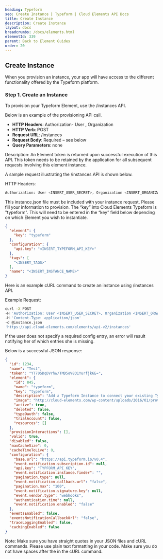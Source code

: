```yaml
---
heading: Typeform
seo: Create Instance | Typeform | Cloud Elements API Docs
title: Create Instance
description: Create Instance
layout: docs
breadcrumbs: /docs/elements.html
elementId: 339
parent: Back to Element Guides
order: 20
---
```


## Create Instance

When you provision an instance, your app will have access to the different functionality offered by the Typeform platform.

### Step 1. Create an Instance

To provision your Typeform Element, use the /instances API.

Below is an example of the provisioning API call.

* __HTTP Headers__: Authorization- User <user secret>, Organization <organization secret>
* __HTTP Verb__: POST
* __Request URL__: /instances
* __Request Body__: Required – see below
* __Query Parameters__: none

Description: An Element token is returned upon successful execution of this API. This token needs to be retained by the application for all subsequent requests involving this element instance.

A sample request illustrating the /instances API is shown below.

HTTP Headers:

```bash
Authorization: User <INSERT_USER_SECRET>, Organization <INSERT_ORGANIZATION_SECRET>

```
This instance.json file must be included with your instance request.  Please fill your information to provision.  The “key” into Cloud Elements Typeform is "typeform".  This will need to be entered in the “key” field below depending on which Element you wish to instantiate.

```JSON
{
  "element": {
    "key": "typeform"
  },
  "configuration": {
    "api.key": "<INSERT_TYPEFORM_API_KEY>"
  },
  "tags": [
    "<INSERT_TAGS>"
  ],
  "name": "<INSERT_INSTANCE_NAME>"
}
```

Here is an example cURL command to create an instance using /instances API.

Example Request:

```bash
curl -X POST
-H 'Authorization: User <INSERT_USER_SECRET>, Organization <INSERT_ORGANIZATION_SECRET>'
-H 'Content-Type: application/json'
-d @instance.json
'https://api.cloud-elements.com/elements/api-v2/instances'
```

If the user does not specify a required config entry, an error will result notifying her of which entries she is missing.

Below is a successful JSON response:

```JSON
{
  "id": 1234,
  "name": "Test",
  "token": "YT70SDqDVrhw/TMD5oV831Yurfjk6E=",
  "element": {
    "id": 845,
    "name": "typeform",
    "key": "typeform",
    "description": "Add a Typeform Instance to connect your existing Typeform account to the Cloud Storage and Documents Hub, allowing you to manage forms. You will need your Typeform account information to add an instance.",
    "image": "http://cloud-elements.com/wp-content/uploads/2016/01/provider_typeform.png",
    "active": true,
    "deleted": false,
    "typeOauth": false,
    "trialAccount": false,
    "resources": []
  },
  "provisionInteractions": [],
  "valid": true,
  "disabled": false,
  "maxCacheSize": 0,
  "cacheTimeToLive": 0,
  "configuration": {
    "base.url": "https://api.typeform.io/v0.4",
    "event.notification.subscription.id": null,
    "api.key": "TYPFORM_API_KEY",
    "event.notification.instance.finder": "",
    "pagination.type": null,
    "event.notification.callback.url": "false",
    "pagination.max": "100",
    "event.notification.signature.key": null,
    "event.vendor.type": "webhooks",
    "authentication.time": null,
    "event.notification.enabled": "false"
  },
  "eventsEnabled": false,
  "eventsNotificationCallbackUrl": "false",
  "traceLoggingEnabled": false,
  "cachingEnabled": false
}
```

Note:  Make sure you have straight quotes in your JSON files and cURL commands.  Please use plain text formatting in your code.  Make sure you do not have spaces after the in the cURL command.

